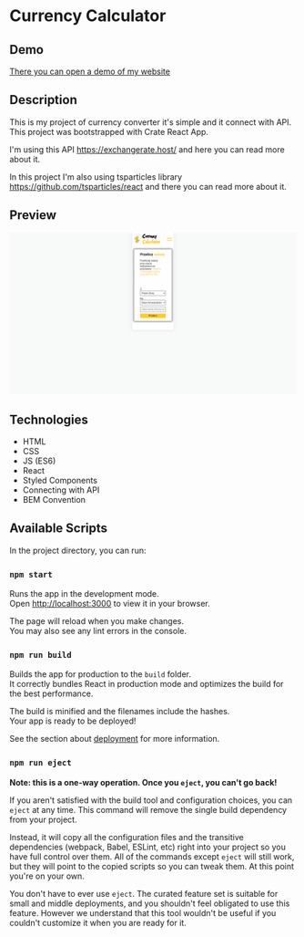 # Currency Calculator

## Demo

[There you can open a demo of my website](https://xtherexuu.github.io/asc-currency-calc/)

## Description

This is my project of currency converter it's simple and it connect with API. This project was bootstrapped with Crate React App.

I'm using this API https://exchangerate.host/ and here you can read more about it.

In this project I'm also using tsparticles library https://github.com/tsparticles/react and there you can read more about it.

## Preview

![That's a preview of my application](src/Utils/preview.gif)

## Technologies

- HTML
- CSS
- JS (ES6)
- React
- Styled Components
- Connecting with API
- BEM Convention

## Available Scripts

In the project directory, you can run:

### `npm start`

Runs the app in the development mode.\
Open [http://localhost:3000](http://localhost:3000) to view it in your browser.

The page will reload when you make changes.\
You may also see any lint errors in the console.

### `npm run build`

Builds the app for production to the `build` folder.\
It correctly bundles React in production mode and optimizes the build for the best performance.

The build is minified and the filenames include the hashes.\
Your app is ready to be deployed!

See the section about [deployment](https://facebook.github.io/create-react-app/docs/deployment) for more information.

### `npm run eject`

**Note: this is a one-way operation. Once you `eject`, you can't go back!**

If you aren't satisfied with the build tool and configuration choices, you can `eject` at any time. This command will remove the single build dependency from your project.

Instead, it will copy all the configuration files and the transitive dependencies (webpack, Babel, ESLint, etc) right into your project so you have full control over them. All of the commands except `eject` will still work, but they will point to the copied scripts so you can tweak them. At this point you're on your own.

You don't have to ever use `eject`. The curated feature set is suitable for small and middle deployments, and you shouldn't feel obligated to use this feature. However we understand that this tool wouldn't be useful if you couldn't customize it when you are ready for it.
